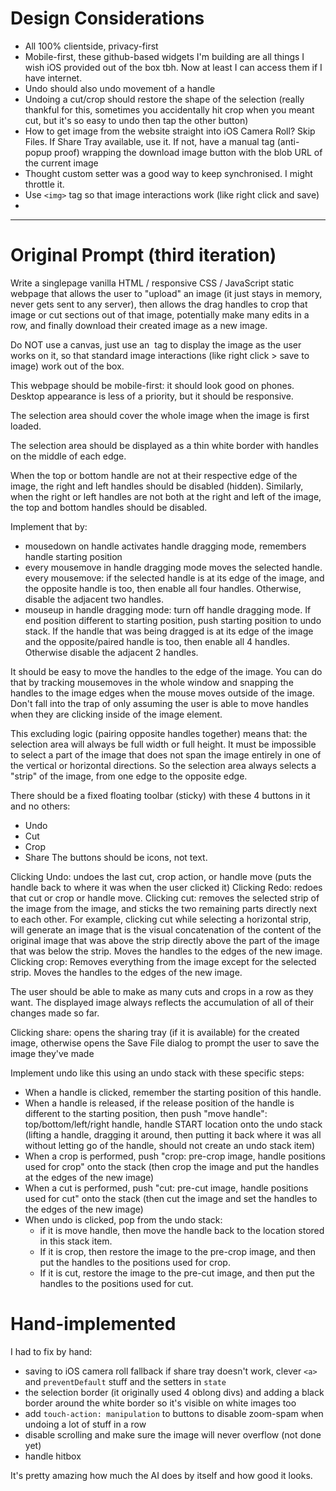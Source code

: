 # Design Considerations

- All 100% clientside, privacy-first
- Mobile-first, these github-based widgets I'm building are all things I wish iOS provided out of the box tbh. Now at least I can access them if I have internet.
- Undo should also undo movement of a handle
- Undoing a cut/crop should restore the shape of the selection (really thankful for this, sometimes you accidentally hit crop when you meant cut, but it's so easy to undo then tap the other button)
- How to get image from the website straight into iOS Camera Roll? Skip Files. If Share Tray available, use it. If not, have a manual <a> tag (anti-popup proof) wrapping the download image button with the blob URL of the current image
- Thought custom setter was a good way to keep synchronised. I might throttle it.
- Use `<img>` tag so that image interactions work (like right click and save)
- 



-------

# Original Prompt (third iteration)

Write a singlepage vanilla HTML / responsive CSS / JavaScript static webpage that allows the user to "upload" an image (it just stays in memory, never gets sent to any server), then allows the drag handles to crop that image or cut sections out of that image, potentially make many edits in a row, and finally download their created image as a new image.

Do NOT use a canvas, just use an <img> tag to display the image as the user works on it, so that standard image interactions (like right click > save to image) work out of the box.

This webpage should be mobile-first: it should look good on phones. Desktop appearance is less of a priority, but it should be responsive.

The selection area should cover the whole image when the image is first loaded.

The selection area should be displayed as a thin white border with handles on the middle of each edge.

When the top or bottom handle are not at their respective edge of the image, the right and left handles should be disabled (hidden). Similarly, when the right or left handles are not both at the right and left of the image, the top and bottom handles should be disabled.

Implement that by:

- mousedown on handle activates handle dragging mode, remembers handle starting position
- every mousemove in handle dragging mode moves the selected handle. every mousemove: if the selected handle is at its edge of the image, and the opposite handle is too, then enable all four handles. Otherwise, disable the adjacent two handles.
- mouseup in handle dragging mode: turn off handle dragging mode. If end position different to starting position, push starting position to undo stack. If the handle that was being dragged is at its edge of the image and the opposite/paired handle is too, then enable all 4 handles. Otherwise disable the adjacent 2 handles.

It should be easy to move the handles to the edge of the image. You can do that by tracking mousemoves in the whole window and snapping the handles to the image edges when the mouse moves outside of the image. Don't fall into the trap of only assuming the user is able to move handles when they are clicking inside of the image element.

This excluding logic (pairing opposite handles together) means that: the selection area will always be full width or full height. It must be impossible to select a part of the image that does not span the image entirely in one of the vertical or horizontal directions. So the selection area always selects a "strip" of the image, from one edge to the opposite edge.

There should be a fixed floating toolbar (sticky) with these 4 buttons in it and no others:
* Undo
* Cut
* Crop
* Share
The buttons should be icons, not text.

Clicking Undo: undoes the last cut, crop action, or handle move (puts the handle back to where it was when the user clicked it) Clicking Redo: redoes that cut or crop or handle move. 
Clicking cut: removes the selected strip of the image from the image, and sticks the two remaining parts directly next to each other. For example, clicking cut while selecting a horizontal strip, will generate an image that is the visual concatenation of the content of the original image that was above the strip directly above the part of the image that was below the strip. Moves the handles to the edges of the new image.
Clicking crop: Removes everything from the image except for the selected strip. Moves the handles to the edges of the new image.

The user should be able to make as many cuts and crops in a row as they want. The displayed image always reflects the accumulation of all of their changes made so far. 

Clicking share: opens the sharing tray (if it is available) for the created image, otherwise opens the Save File dialog to prompt the user to save the image they've made

Implement undo like this using an undo stack with these specific steps:
 - When a handle is clicked, remember the starting position of this handle.
 - When a handle is released, if the release position of the handle is different to the starting position, then push "move handle": top/bottom/left/right handle, handle START location onto the undo stack (lifting a handle, dragging it around, then putting it back where it was all without letting go of the handle, should not create an undo stack item)
 - When a crop is performed, push "crop: pre-crop image, handle positions used for crop" onto the stack (then crop the image and put the handles at the edges of the new image)
 - When a cut is performed, push "cut: pre-cut image, handle positions used for cut" onto the stack (then cut the image and set the handles to the edges of the new image)
 - When undo is clicked, pop from the undo stack:
    - if it is move handle, then move the handle back to the location stored in this stack item.
    - If it is crop, then restore the image to the pre-crop image, and then put the handles to the positions used for crop.
    -  If it is cut, restore the image to the pre-cut image, and then put the handles to the positions used for cut. 

# Hand-implemented

I had to fix by hand:
- saving to iOS camera roll fallback if share tray doesn't work, clever `<a>` and `preventDefault` stuff and the setters in `state`
- the selection border (it originally used 4 oblong divs) and adding a black border around the white border so it's visible on white images too
- add `touch-action: manipulation` to buttons to disable zoom-spam when undoing a lot of stuff in a row
- disable scrolling and make sure the image will never overflow (not done yet)
- handle hitbox

It's pretty amazing how much the AI does by itself and how good it looks.
